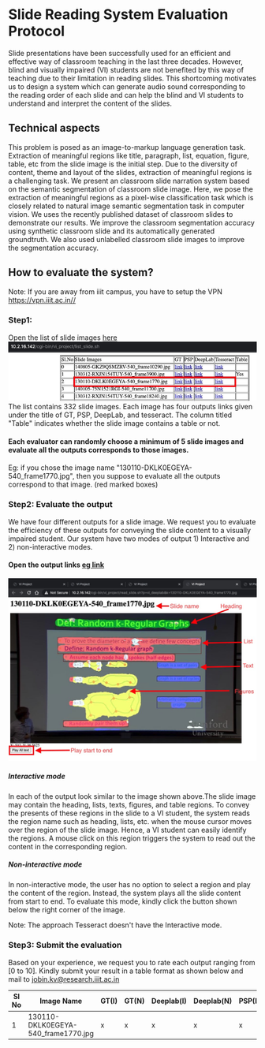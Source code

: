 # Slide Reading System Evaluation Protocol
Slide presentations have been successfully used for an efficient and effective way of classroom teaching in the last three decades. However, blind and visually impaired (VI) students are not benefited by this way of teaching due to their limitation in reading slides. This shortcoming motivates us to design a system which can generate audio sound corresponding to the reading order of each slide and can help the blind and VI students to understand and interpret the content of the slides. 
## Technical aspects
This problem is posed as an image-to-markup language generation task. Extraction of meaningful regions like title, paragraph, list, equation, figure, table, etc from the slide image is the initial step. Due to the diversity of content, theme and layout of the slides, extraction of meaningful regions is a challenging task. We present an classroom slide narration system based on the semantic segmentation of classroom slide image. Here, we pose the extraction of meaningful regions as a pixel-wise classification task which is closely related to natural image semantic segmentation task in computer vision. 
We uses the recently published dataset of classroom slides to demonstrate our results. We improve the classroom segmentation accuracy using synthetic classroom slide and its automatically generated groundtruth.  We also used unlabelled classroom slide images to improve the segmentation accuracy.

## How to evaluate the system?
Note: If you are away from iiit campus, you have to setup the VPN https://vpn.iiit.ac.in// 
### Step1:
Open the list of slide images [here](http://10.2.16.142/cgi-bin/vi_project/list_slide.sh)
![table](tableLists1.jpg)<br/>
The list contains 332 slide images.
Each image has four outputs links given under the title of GT, PSP, DeepLab, and tesseract. The column titled "Table" indicates whether the slide image contains a table or not.<br/>
#### Each evaluator can randomly choose a minimum of 5 slide images and evaluate all the outputs corresponds to those images.
Eg: if you chose the image name "130110-DKLK0EGEYA-540_frame1770.jpg", then you suppose to evaluate all the outputs correspond to that image. (red marked boxes) 

### Step2: Evaluate the output
We have four different outputs for a slide image. We request you to evaluate the efficiency of these outputs for conveying the slide content to a visually impaired student. Our system have two modes of output 1) Interactive and 2) non-interactive modes.
#### Open the output links [eg link](http://10.2.16.142/cgi-bin/vi_project/read_slide.sh?p=vi_deeplab&k=130110-DKLK0EGEYA-540_frame1770.jpg)
![deeplab output](deeplab.jpg)<br/>
##### Interactive mode
In each of the output look similar to the image shown above.The slide image may contain the heading, lists, texts, figures, and table regions.
To convey the presents of these regions in the slide to a VI student, the system reads the region name such as heading, lists, etc. when the mouse cursor moves over the region of the slide image. Hence, a VI student can easily identify the regions. A mouse click on this region triggers the system to read out the content in the corresponding region.
##### Non-interactive mode
In non-interactive mode, the user has no option to select a region and play the content of the region. Instead, the system plays all the slide content from start to end. To evaluate this mode, kindly click the button shown below the right corner of the image.


Note: The approach Tesseract doesn't have the Interactive mode.
### Step3: Submit the evaluation
Based on your experience, we request you to rate each output ranging from [0 to 10]. Kindly submit your result in a table format as shown below and mail to jobin.kv@research.iiit.ac.in

Sl No | Image Name | GT(I) | GT(N) | Deeplab(I) | Deeplab(N) | PSP(I) | PSP(N) | Tesseract 
--- | --- | --- | --- |--- |--- |--- |--- |--- 
1 | 130110-DKLK0EGEYA-540_frame1770.jpg | x | x | x | x | x | x | x 

